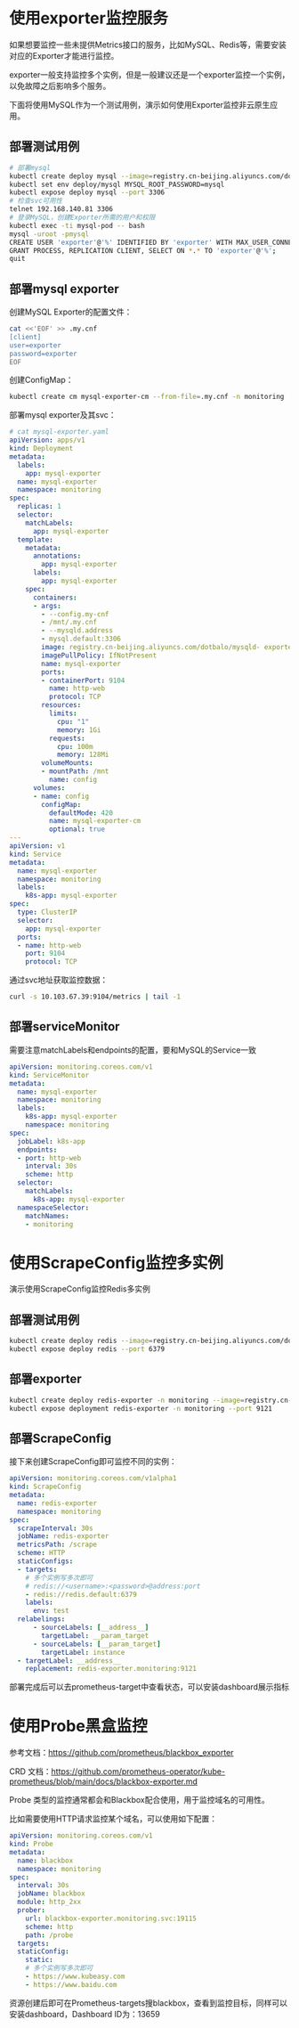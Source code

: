 # 使用exporter监控服务

如果想要监控一些未提供Metrics接口的服务，比如MySQL、Redis等，需要安装对应的Exporter才能进行监控。

exporter一般支持监控多个实例，但是一般建议还是一个exporter监控一个实例，以免故障之后影响多个服务。

下面将使用MySQL作为一个测试用例，演示如何使用Exporter监控非云原生应用。

## 部署测试用例

~~~sh
# 部署mysql
kubectl create deploy mysql --image=registry.cn-beijing.aliyuncs.com/dotbalo/mysql:8.0.20
kubectl set env deploy/mysql MYSQL_ROOT_PASSWORD=mysql
kubectl expose deploy mysql --port 3306
# 检查svc可用性
telnet 192.168.140.81 3306
# 登录MySQL，创建Exporter所需的用户和权限
kubectl exec -ti mysql-pod -- bash
mysql -uroot -pmysql
CREATE USER 'exporter'@'%' IDENTIFIED BY 'exporter' WITH MAX_USER_CONNECTIONS 3;
GRANT PROCESS, REPLICATION CLIENT, SELECT ON *.* TO 'exporter'@'%';
quit
~~~

## 部署mysql exporter

创建MySQL Exporter的配置文件：

~~~sh
cat <<'EOF' >> .my.cnf 
[client] 
user=exporter 
password=exporter 
EOF
~~~

创建ConfigMap：

~~~sh
kubectl create cm mysql-exporter-cm --from-file=.my.cnf -n monitoring
~~~

部署mysql exporter及其svc：

~~~yaml
# cat mysql-exporter.yaml
apiVersion: apps/v1 
kind: Deployment 
metadata:
  labels:
    app: mysql-exporter 
  name: mysql-exporter 
  namespace: monitoring
spec:
  replicas: 1 
  selector:
    matchLabels:
      app: mysql-exporter 
  template:
    metadata:
      annotations:
        app: mysql-exporter 
      labels:
        app: mysql-exporter 
    spec:
      containers:
      - args:
        - --config.my-cnf
        - /mnt/.my.cnf
        - --mysqld.address
        - mysql.default:3306
        image: registry.cn-beijing.aliyuncs.com/dotbalo/mysqld- exporter:latest
        imagePullPolicy: IfNotPresent 
        name: mysql-exporter
        ports:
        - containerPort: 9104 
          name: http-web 
          protocol: TCP
        resources: 
          limits:
            cpu: "1" 
            memory: 1Gi
          requests: 
            cpu: 100m
            memory: 128Mi 
        volumeMounts:
        - mountPath: /mnt 
          name: config
      volumes:
      - name: config
        configMap: 
          defaultMode: 420
          name: mysql-exporter-cm
          optional: true 
--- 
apiVersion: v1 
kind: Service 
metadata: 
  name: mysql-exporter 
  namespace: monitoring 
  labels: 
    k8s-app: mysql-exporter 
spec: 
  type: ClusterIP 
  selector: 
    app: mysql-exporter 
  ports: 
  - name: http-web 
    port: 9104 
    protocol: TCP
~~~

通过svc地址获取监控数据：

~~~sh
curl -s 10.103.67.39:9104/metrics | tail -1
~~~

## 部署serviceMonitor

需要注意matchLabels和endpoints的配置，要和MySQL的Service一致

~~~yaml
apiVersion: monitoring.coreos.com/v1 
kind: ServiceMonitor 
metadata: 
  name: mysql-exporter 
  namespace: monitoring 
  labels: 
    k8s-app: mysql-exporter 
    namespace: monitoring 
spec: 
  jobLabel: k8s-app 
  endpoints: 
  - port: http-web 
    interval: 30s 
    scheme: http 
  selector: 
    matchLabels: 
      k8s-app: mysql-exporter 
  namespaceSelector: 
    matchNames: 
    - monitoring
~~~

# 使用ScrapeConfig监控多实例

演示使用ScrapeConfig监控Redis多实例

## 部署测试用例

~~~sh
kubectl create deploy redis --image=registry.cn-beijing.aliyuncs.com/dotbalo/redis:7.2.5 
kubectl expose deploy redis --port 6379
~~~

## 部署exporter

~~~sh
kubectl create deploy redis-exporter -n monitoring --image=registry.cn-beijing.aliyuncs.com/dotbalo/redis_exporter 
kubectl expose deployment redis-exporter -n monitoring --port 9121 
~~~

## 部署ScrapeConfig

接下来创建ScrapeConfig即可监控不同的实例： 

~~~yaml
apiVersion: monitoring.coreos.com/v1alpha1 
kind: ScrapeConfig 
metadata: 
  name: redis-exporter  
  namespace: monitoring 
spec: 
  scrapeInterval: 30s 
  jobName: redis-exporter 
  metricsPath: /scrape 
  scheme: HTTP 
  staticConfigs: 
  - targets: 
    # 多个实例写多次即可 
    # redis://<username>:<password>@address:port 
    - redis://redis.default:6379 
    labels: 
      env: test 
  relabelings: 
      - sourceLabels: [__address__] 
        targetLabel: __param_target 
      - sourceLabels: [__param_target] 
        targetLabel: instance 
  - targetLabel: __address__ 
    replacement: redis-exporter.monitoring:9121 
~~~

部署完成后可以去prometheus-target中查看状态，可以安装dashboard展示指标

# 使用Probe黑盒监控

参考文档：https://github.com/prometheus/blackbox_exporter

CRD 文档：https://github.com/prometheus-operator/kube-prometheus/blob/main/docs/blackbox-exporter.md  

Probe 类型的监控通常都会和Blackbox配合使用，用于监控域名的可用性。

比如需要使用HTTP请求监控某个域名，可以使用如下配置：

~~~yaml
apiVersion: monitoring.coreos.com/v1 
kind: Probe 
metadata: 
  name: blackbox 
  namespace: monitoring 
spec: 
  interval: 30s 
  jobName: blackbox 
  module: http_2xx 
  prober: 
    url: blackbox-exporter.monitoring.svc:19115 
    scheme: http 
    path: /probe 
  targets: 
  staticConfig: 
    static: 
    # 多个实例写多次即可 
    - https://www.kubeasy.com 
    - https://www.baidu.com
~~~

资源创建后即可在Prometheus-targets搜blackbox，查看到监控目标，同样可以安装dashboard，Dashboard ID为：13659

